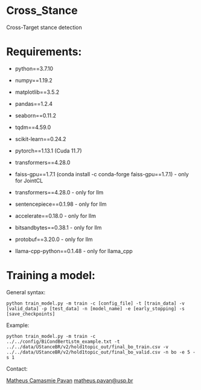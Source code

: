 # Cross_Stance
Cross-Target stance detection 

# Requirements:

- python==3.7.10
- numpy==1.19.2
- matplotlib==3.5.2
- pandas==1.2.4
- seaborn==0.11.2
- tqdm==4.59.0
- scikit-learn==0.24.2
- pytorch==1.13.1 (Cuda 11.7)
- transformers==4.28.0

- faiss-gpu==1.7.1 (conda install -c conda-forge faiss-gpu==1.7.1) - only for JointCL

- transformers==4.28.0 - only for llm
- sentencepiece==0.1.98 - only for llm
- accelerate==0.18.0 - only for llm
- bitsandbytes==0.38.1 - only for llm
- protobuf==3.20.0 - only for llm

- llama-cpp-python==0.1.48 - only for llama_cpp

# Training a model:

General syntax:
```
python train_model.py -m train -c [config_file] -t [train_data] -v [valid_data] -p [test_data] -n [model_name] -e [early_stopping] -s [save_checkpoints]
```

Example:
```
python train_model.py -m train -c ../../config/BiCondBertLstm_example.txt -t ../../data/UStanceBR/v2/hold1topic_out/final_bo_train.csv -v ../../data/UStanceBR/v2/hold1topic_out/final_bo_valid.csv -n bo -e 5 -s 1
```

Contact:

[Matheus Camasmie Pavan](linkedin.com/in/matheus-camasmie-pavan)
[matheus.pavan@usp.br](matheus.pavan@usp.br)

